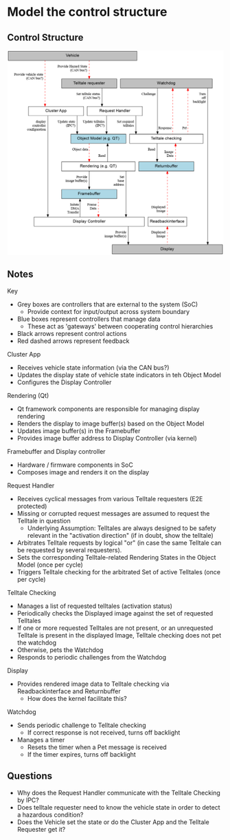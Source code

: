 # Model the control structure

## Control Structure

![Control Structure diagram for Cluster](cluster-control-structure.dot.png)

## Notes

Key
* Grey boxes are controllers that are external to the system (SoC)
  - Provide context for input/output across system boundary
* Blue boxes represent controllers that manage data
  - These act as 'gateways' between cooperating control hierarchies
* Black arrows represent control actions
* Red dashed arrows represent feedback

Cluster App
- Receives vehicle state information (via the CAN bus?)
- Updates the display state of vehicle state indicators in teh Object Model
- Configures the Display Controller

Rendering (Qt)
- Qt framework components are responsible for managing display rendering
- Renders the display to image buffer(s) based on the Object Model
- Updates image buffer(s) in the Framebuffer
- Provides image buffer address to Display Controller (via kernel)

Framebuffer and Display controller
- Hardware / firmware components in SoC
- Composes image and renders it on the display

Request Handler
- Receives cyclical messages from various Telltale requesters (E2E protected)
- Missing or corrupted request messages are assumed to request the Telltale in
  question
  - Underlying Assumption: Telltales are always designed to be safety relevant
    in the "activation direction" (if in doubt, show the telltale)
- Arbitrates Telltale requests by logical "or" (in case the same Telltale can be
  requested by several requesters).
- Sets the corresponding Telltale-related Rendering States in the Object Model
  (once per cycle)
- Triggers Telltale checking for the arbitrated Set of active Telltales (once
  per cycle)

Telltale Checking
- Manages a list of requested telltales (activation status)
- Periodically checks the Displayed image against the set of requested Telltales
- If one or more requested Telltales are not present, or an unrequested Telltale
  is present in the displayed Image, Telltale checking does not pet the watchdog
- Otherwise, pets the Watchdog
- Responds to periodic challenges from the Watchdog

Display
- Provides rendered image data to Telltale checking via Readbackinterface and
  Returnbuffer
    - How does the kernel facilitate this?

Watchdog
- Sends periodic challenge to Telltale checking
  - If correct response is not received, turns off backlight
- Manages a timer
  - Resets the timer when a Pet message is received
  - If the timer expires, turns off backlight

## Questions

- Why does the Request Handler communicate with the Telltale Checking by IPC?
- Does telltale requester need to know the vehicle state in order to detect a
  hazardous condition?
- Does the Vehicle set the state or do the Cluster App and the Telltale
  Requester get it?
